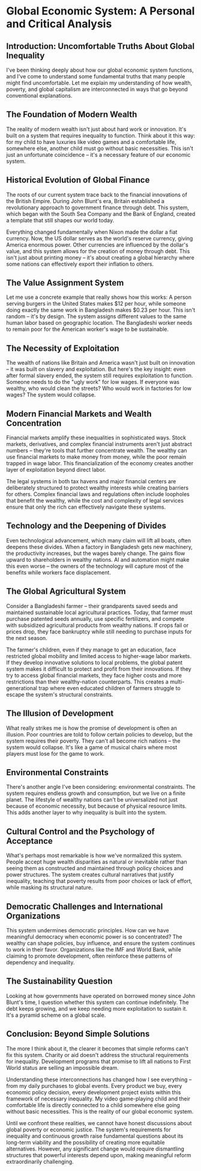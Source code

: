 # Global Economic System: A Personal and Critical Analysis

## Introduction: Uncomfortable Truths About Global Inequality

I've been thinking deeply about how our global economic system functions, and I've come to understand some fundamental truths that many people might find uncomfortable. Let me explain my understanding of how wealth, poverty, and global capitalism are interconnected in ways that go beyond conventional explanations.

## The Foundation of Modern Wealth

The reality of modern wealth isn't just about hard work or innovation. It's built on a system that requires inequality to function. Think about it this way: for my child to have luxuries like video games and a comfortable life, somewhere else, another child must go without basic necessities. This isn't just an unfortunate coincidence – it's a necessary feature of our economic system.

## Historical Evolution of Global Finance

The roots of our current system trace back to the financial innovations of the British Empire. During John Blunt's era, Britain established a revolutionary approach to government finance through debt. This system, which began with the South Sea Company and the Bank of England, created a template that still shapes our world today.

Everything changed fundamentally when Nixon made the dollar a fiat currency. Now, the US dollar serves as the world's reserve currency, giving America enormous power. Other currencies are influenced by the dollar's value, and this system allows for the creation of money through debt. This isn't just about printing money – it's about creating a global hierarchy where some nations can effectively export their inflation to others.

## The Value Assignment System

Let me use a concrete example that really shows how this works: A person serving burgers in the United States makes $12 per hour, while someone doing exactly the same work in Bangladesh makes $0.23 per hour. This isn't random – it's by design. The system assigns different values to the same human labor based on geographic location. The Bangladeshi worker needs to remain poor for the American worker's wage to be sustainable.

## The Necessity of Exploitation

The wealth of nations like Britain and America wasn't just built on innovation – it was built on slavery and exploitation. But here's the key insight: even after formal slavery ended, the system still requires exploitation to function. Someone needs to do the "ugly work" for low wages. If everyone was wealthy, who would clean the streets? Who would work in factories for low wages? The system would collapse.

## Modern Financial Markets and Wealth Concentration

Financial markets amplify these inequalities in sophisticated ways. Stock markets, derivatives, and complex financial instruments aren't just abstract numbers – they're tools that further concentrate wealth. The wealthy can use financial markets to make money from money, while the poor remain trapped in wage labor. This financialization of the economy creates another layer of exploitation beyond direct labor.

The legal systems in both tax havens and major financial centers are deliberately structured to protect wealthy interests while creating barriers for others. Complex financial laws and regulations often include loopholes that benefit the wealthy, while the cost and complexity of legal services ensure that only the rich can effectively navigate these systems.

## Technology and the Deepening of Divides

Even technological advancement, which many claim will lift all boats, often deepens these divides. When a factory in Bangladesh gets new machinery, the productivity increases, but the wages barely change. The gains flow upward to shareholders in wealthy nations. AI and automation might make this even worse – the owners of the technology will capture most of the benefits while workers face displacement.

## The Global Agricultural System

Consider a Bangladeshi farmer – their grandparents saved seeds and maintained sustainable local agricultural practices. Today, that farmer must purchase patented seeds annually, use specific fertilizers, and compete with subsidized agricultural products from wealthy nations. If crops fail or prices drop, they face bankruptcy while still needing to purchase inputs for the next season.

The farmer's children, even if they manage to get an education, face restricted global mobility and limited access to higher-wage labor markets. If they develop innovative solutions to local problems, the global patent system makes it difficult to protect and profit from their innovations. If they try to access global financial markets, they face higher costs and more restrictions than their wealthy-nation counterparts. This creates a multi-generational trap where even educated children of farmers struggle to escape the system's structural constraints.

## The Illusion of Development

What really strikes me is how the promise of development is often an illusion. Poor countries are told to follow certain policies to develop, but the system requires their poverty. They can't all become rich nations – the system would collapse. It's like a game of musical chairs where most players must lose for the game to work.

## Environmental Constraints

There's another angle I've been considering: environmental constraints. The system requires endless growth and consumption, but we live on a finite planet. The lifestyle of wealthy nations can't be universalized not just because of economic necessity, but because of physical resource limits. This adds another layer to why inequality is built into the system.

## Cultural Control and the Psychology of Acceptance

What's perhaps most remarkable is how we've normalized this system. People accept huge wealth disparities as natural or inevitable rather than seeing them as constructed and maintained through policy choices and power structures. The system creates cultural narratives that justify inequality, teaching that poverty results from poor choices or lack of effort, while masking its structural nature.

## Democratic Challenges and International Organizations

This system undermines democratic principles. How can we have meaningful democracy when economic power is so concentrated? The wealthy can shape policies, buy influence, and ensure the system continues to work in their favor. Organizations like the IMF and World Bank, while claiming to promote development, often reinforce these patterns of dependency and inequality.

## The Sustainability Question

Looking at how governments have operated on borrowed money since John Blunt's time, I question whether this system can continue indefinitely. The debt keeps growing, and we keep needing more exploitation to sustain it. It's a pyramid scheme on a global scale.

## Conclusion: Beyond Simple Solutions

The more I think about it, the clearer it becomes that simple reforms can't fix this system. Charity or aid doesn't address the structural requirements for inequality. Development programs that promise to lift all nations to First World status are selling an impossible dream.

Understanding these interconnections has changed how I see everything – from my daily purchases to global events. Every product we buy, every economic policy decision, every development project exists within this framework of necessary inequality. My video game-playing child and their comfortable life is directly connected to a child somewhere else going without basic necessities. This is the reality of our global economic system.

Until we confront these realities, we cannot have honest discussions about global poverty or economic justice. The system's requirements for inequality and continuous growth raise fundamental questions about its long-term viability and the possibility of creating more equitable alternatives. However, any significant change would require dismantling structures that powerful interests depend upon, making meaningful reform extraordinarily challenging.


